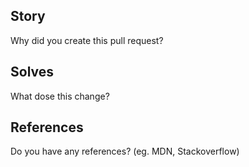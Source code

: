 ## Story

Why did you create this pull request?

## Solves

What dose this change?

## References

Do you have any references? (eg. MDN, Stackoverflow)
